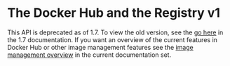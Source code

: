 <!--[metadata]>
+++
draft = true
title = "The Docker Hub and the Registry v1"
description = "Documentation for docker Registry and Registry API"
keywords = ["docker, registry, api,  hub"]
[menu.main]
parent="smn_hub_ref"
+++
<![end-metadata]-->

# The Docker Hub and the Registry v1

This API is deprecated as of 1.7. To view the old version, see the [go
here](https://docs.docker.com/v1.7/docker/reference/api/hub_registry_spec/) in
the 1.7 documentation. If you want an overview of the current features in
Docker Hub or other image management features see the [image management
overview](../../userguide/eng-image/image_management.md) in the current documentation set.
